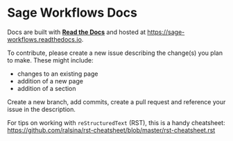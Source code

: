 # Sage Workflows Docs

Docs are built with [**Read the Docs**](https://docs.readthedocs.io/en/stable/) and hosted at https://sage-workflows.readthedocs.io.

To contribute, please create a new issue describing the change(s) you plan to make. These might include:
  - changes to an existing page
  - addition of a new page
  - addition of a section
  
Create a new branch, add commits, create a pull request and reference your issue in the description.

For tips on working with `reStructuredText` (RST), this is a handy cheatsheet:
https://github.com/ralsina/rst-cheatsheet/blob/master/rst-cheatsheet.rst

